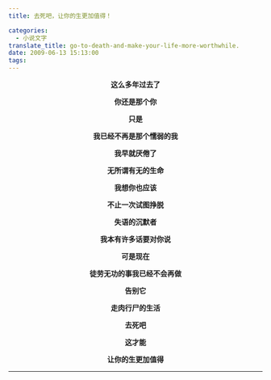 ```yaml
---
title: 去死吧，让你的生更加值得！

categories:
  - 小说文字
translate_title: go-to-death-and-make-your-life-more-worthwhile.
date: 2009-06-13 15:13:00
tags:
---
```


**这么多年过去了**

**你还是那个你**

**只是**

**我已经不再是那个懦弱的我**

**我早就厌倦了**

**无所谓有无的生命**

**我想你也应该**

**不止一次试图挣脱**

**失语的沉默者**

**我本有许多话要对你说**

**可是现在**

**徒劳无功的事我已经不会再做**

**告别它**

**走肉行尸的生活**

**去死吧**

**这才能**

**让你的生更加值得**

---
<style>
  p{text-align: center;}
</style>
